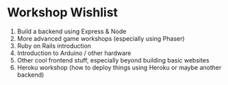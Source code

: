 # Workshop Wishlist

1. Build a backend using Express & Node
2. More advanced game workshops (especially using Phaser)
3. Ruby on Rails introduction
4. Introduction to Arduino / other hardware
5. Other cool frontend stuff, especially beyond building basic websites
6. Heroku workshop (how to deploy things using Heroku or maybe another backend)
